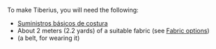 To make Tiberius, you will need the following:

-   [Suministros básicos de costura](/docs/sewing/basic-sewing-supplies)
-   About 2 meters (2.2 yards) of a suitable fabric (see [Fabric options](/docs/patterns/tiberius/fabric))
-   (a belt, for wearing it)
